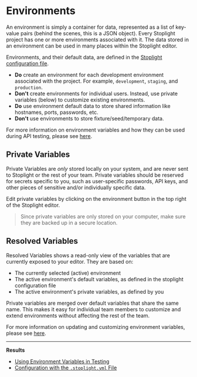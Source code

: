 # Environments

<!--(FIXME - SHOW CLICKING BETWEEN DIFFERENT ENVIRONMENTS)-->

An environment is simply a container for data, represented as a list of key-value pairs (behind the scenes, this is a JSON object). Every Stoplight project has one or more environments associated with it. The data stored in an environment can be used in many places within the Stoplight editor.

Environments, and their default data, are defined in the [Stoplight configuration file](./editor-configuration.md#environments).

- __Do__ create an environment for each development environment associated with the project. For example, `development`, `staging`, and `production`.
- __Don't__ create environments for individual users. Instead, use private variables (below) to customize existing environments.
- __Do__ use environment default data to store shared information like hostnames, ports, passwords, etc.
- __Don't__ use environments to store fixture/seed/temporary data.

<!--(FIXME - SHOW SCREENSHOT OF THE ENVIRONMENTS WINDOW)-->

For more information on environment variables and how they can be used during API testing, please
see [here](../testing/variables-environment.md).

## Private Variables

Private Variables are _only_ stored locally on your system,
and are never sent to Stoplight or the rest of your team. Private variables
should be reserved for secrets specific to you, such as user-specific passwords,
API keys, and other pieces of sensitive and/or individually specific data.

Edit private variables by clicking on the environment button in the top right of the Stoplight editor.

> Since private variables are only stored on your computer, make sure they are
  backed up in a secure location.

## Resolved Variables

Resolved Variables shows a read-only view of the variables that are currently
exposed to your editor. They are based on:

* The currently selected (active) environment
* The active environment's default variables, as defined in the stoplight configuration file
* The active environment's private variables, as defined by you

Private variables are merged over default variables that share the same name. This makes it easy
for individual team members to customize and extend environments without affecting the rest of the team.

For more information on updating and customizing environment variables, please
see [here](./editor-configuration.md#environments).

***

**Results**

* [Using Environment Variables in Testing](../testing/variables-environment.md)
* [Configuration with the `.stoplight.yml` File](./editor-configuration.md#environments)
